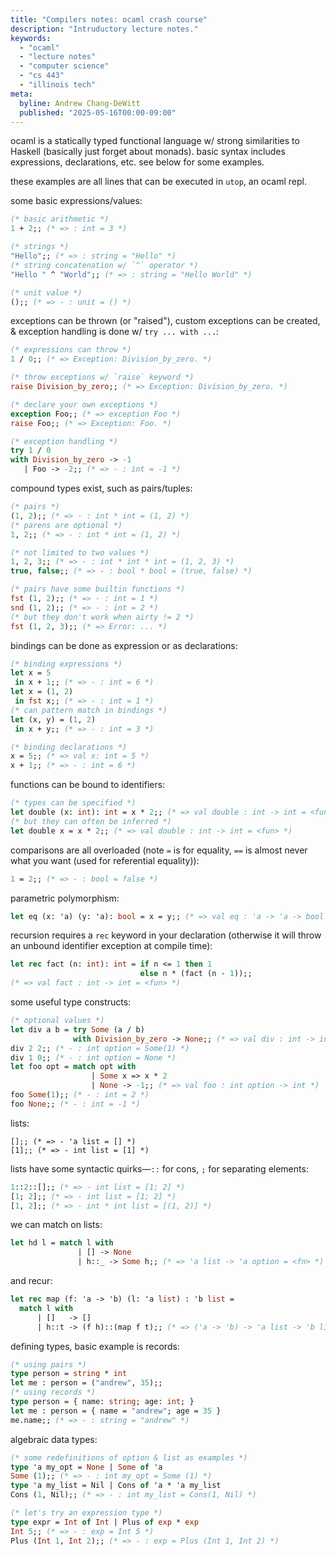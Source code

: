 ```yaml
---
title: "Compilers notes: ocaml crash course"
description: "Intruductory lecture notes."
keywords:
  - "ocaml"
  - "lecture notes"
  - "computer science"
  - "cs 443"
  - "illinois tech"
meta:
  byline: Andrew Chang-DeWitt
  published: "2025-05-16T00:00-09:00"
---
```


ocaml is a statically typed functional language w/ strong similarities to Haskell (basically just forget about monads). basic syntax includes expressions, declarations, etc. see below for some examples.

these examples are all lines that can be executed in `utop`, an ocaml repl.

some basic expressions/values:

```ocaml
(* basic arithmetic *)
1 + 2;; (* => : int = 3 *)

(* strings *)
"Hello";; (* => : string = "Hello" *)
(* string concatenation w/ `^` operator *)
"Hello " ^ "World";; (* => : string = "Hello World" *)

(* unit value *)
();; (* => - : unit = () *)
```

exceptions can be thrown (or "raised"), custom exceptions can be created, & exception handling is done w/ `try ... with ...`:

```ocaml
(* expressions can throw *)
1 / 0;; (* => Exception: Division_by_zero. *)

(* throw exceptions w/ `raise` keyword *)
raise Division_by_zero;; (* => Exception: Division_by_zero. *)

(* declare your own exceptions *)
exception Foo;; (* => exception Foo *)
raise Foo;; (* => Exception: Foo. *)

(* exception handling *)
try 1 / 0
with Division_by_zero -> -1
   | Foo -> -2;; (* => - : int = -1 *)
```

compound types exist, such as pairs/tuples:

```ocaml
(* pairs *)
(1, 2);; (* => - : int * int = (1, 2) *)
(* parens are optional *)
1, 2;; (* => - : int * int = (1, 2) *)

(* not limited to two values *)
1, 2, 3;; (* => - : int * int * int = (1, 2, 3) *)
true, false;; (* => - : bool * bool = (true, false) *)

(* pairs have some builtin functions *)
fst (1, 2);; (* => - : int = 1 *)
snd (1, 2);; (* => - : int = 2 *)
(* but they don't work when airty != 2 *)
fst (1, 2, 3);; (* => Error: ... *)

```

bindings can be done as expression or as declarations:

```ocaml
(* binding expressions *)
let x = 5
 in x + 1;; (* => - : int = 6 *)
let x = (1, 2)
 in fst x;; (* => - : int = 1 *)
(* can pattern match in bindings *)
let (x, y) = (1, 2)
 in x + y;; (* => - : int = 3 *)

(* binding declarations *)
x = 5;; (* => val x: int = 5 *)
x + 1;; (* => - : int = 6 *)
```

functions can be bound to identifiers:

```ocaml
(* types can be specified *)
let double (x: int): int = x * 2;; (* => val double : int -> int = <fun> *)
(* but they can often be inferred *)
let double x = x * 2;; (* => val double : int -> int = <fun> *)
```

comparisons are all overloaded (note `=` is for equality, `==` is almost never what you want (used for referential equality)):

```ocaml
1 = 2;; (* => - : bool = false *)
```

parametric polymorphism:

```ocaml
let eq (x: 'a) (y: 'a): bool = x = y;; (* => val eq : 'a -> 'a -> bool = <fun> *)
```

recursion requires a `rec` keyword in your declaration (otherwise it will throw an unbound identifier exception at compile time):

```ocaml
let rec fact (n: int): int = if n <= 1 then 1
                             else n * (fact (n - 1));;
(* => val fact : int -> int = <fun> *)
```

some useful type constructs:

```ocaml
(* optional values *)
let div a b = try Some (a / b)
              with Division_by_zero -> None;; (* => val div : int -> int -> int option *)
div 2 2;; (* - : int option = Some(1) *)
div 1 0;; (* - : int option = None *)
let foo opt = match opt with
                  | Some x => x * 2
                  | None -> -1;; (* => val foo : int option -> int *)
foo Some(1);; (* - : int = 2 *)
foo None;; (* - : int = -1 *)
```

lists:

```
[];; (* => - 'a list = [] *)
[1];; (* => - int list = [1] *)
```

lists have some syntactic quirks&mdash;`::` for cons, `;` for separating elements:

```ocaml
1::2::[];; (* => - int list = [1; 2] *)
[1; 2];; (* => - int list = [1; 2] *)
[1, 2];; (* => - int * int list = [(1, 2)] *)
```

we can match on lists:

```ocaml
let hd l = match l with
               | [] -> None
               | h::_ -> Some h;; (* => 'a list -> 'a option = <fn> *)
```

and recur:

```ocaml
let rec map (f: 'a -> 'b) (l: 'a list) : 'b list =
  match l with
      | []   -> []
      | h::t -> (f h)::(map f t);; (* => ('a -> 'b) -> 'a list -> 'b list = <fn> *)
```

defining types, basic example is records:

```ocaml
(* using pairs *)
type person = string * int
let me : person = ("andrew", 35);;
(* using records *)
type person = { name: string; age: int; }
let me : person = { name = "andrew"; age = 35 }
me.name;; (* => - : string = "andrew" *)
```

algebraic data types:

```ocaml
(* some redefinitions of option & list as examples *)
type 'a my_opt = None | Some of 'a
Some (1);; (* => - : int my_opt = Some (1) *)
type 'a my_list = Nil | Cons of 'a * 'a my_list
Cons (1, Nil);; (* => - : int my_list = Cons(1, Nil) *)

(* let's try an expression type *)
type expr = Int of Int | Plus of exp * exp
Int 5;; (* => - : exp = Int 5 *)
Plus (Int 1, Int 2);; (* => - : exp = Plus (Int 1, Int 2) *)
```
